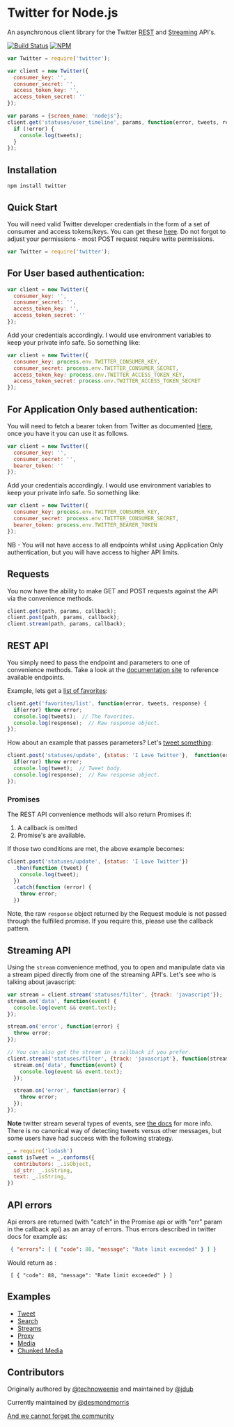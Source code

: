 # Twitter for Node.js

An asynchronous client library for the Twitter [REST](https://dev.twitter.com/rest/public) and [Streaming](https://dev.twitter.com/streaming/overview) API's.

[![Build Status](https://travis-ci.org/desmondmorris/node-twitter.svg?branch=master)](https://travis-ci.org/desmondmorris/node-twitter)
 [![NPM](https://nodei.co/npm/twitter.png?mini=true)](https://nodei.co/npm/twitter/)

```javascript
var Twitter = require('twitter');

var client = new Twitter({
  consumer_key: '',
  consumer_secret: '',
  access_token_key: '',
  access_token_secret: ''
});

var params = {screen_name: 'nodejs'};
client.get('statuses/user_timeline', params, function(error, tweets, response) {
  if (!error) {
    console.log(tweets);
  }
});
```

## Installation

`npm install twitter`

## Quick Start

You will need valid Twitter developer credentials in the form of a set of consumer and access tokens/keys.  You can get these [here](https://apps.twitter.com/).  Do not forgot to adjust your permissions - most POST request require write permissions.

```javascript
var Twitter = require('twitter');
```

## For User based authentication:

```javascript
var client = new Twitter({
  consumer_key: '',
  consumer_secret: '',
  access_token_key: '',
  access_token_secret: ''
});
```

Add your credentials accordingly.  I would use environment variables to keep your private info safe.  So something like:

```javascript
var client = new Twitter({
  consumer_key: process.env.TWITTER_CONSUMER_KEY,
  consumer_secret: process.env.TWITTER_CONSUMER_SECRET,
  access_token_key: process.env.TWITTER_ACCESS_TOKEN_KEY,
  access_token_secret: process.env.TWITTER_ACCESS_TOKEN_SECRET
});
```
## For Application Only based authentication:

You will need to fetch a bearer token from Twitter as documented [Here](https://dev.twitter.com/oauth/application-only), once you have it you can use it as follows.

```javascript
var client = new Twitter({
  consumer_key: '',
  consumer_secret: '',
  bearer_token: ''
});
```

Add your credentials accordingly.  I would use environment variables to keep your private info safe.  So something like:

```javascript
var client = new Twitter({
  consumer_key: process.env.TWITTER_CONSUMER_KEY,
  consumer_secret: process.env.TWITTER_CONSUMER_SECRET,
  bearer_token: process.env.TWITTER_BEARER_TOKEN
});
```

NB - You will not have access to all endpoints whilst using Application Only authentication, but you will have access to higher API limits.

## Requests

You now have the ability to make GET and POST requests against the API via the convenience methods.

```javascript
client.get(path, params, callback);
client.post(path, params, callback);
client.stream(path, params, callback);
```

## REST API

You simply need to pass the endpoint and parameters to one of convenience methods.  Take a look at the [documentation site](https://dev.twitter.com/rest/public) to reference available endpoints.

Example, lets get a [list of favorites](https://dev.twitter.com/rest/reference/get/favorites/list):

```javascript
client.get('favorites/list', function(error, tweets, response) {
  if(error) throw error;
  console.log(tweets);  // The favorites.
  console.log(response);  // Raw response object.
});
```

How about an example that passes parameters?  Let's  [tweet something](https://dev.twitter.com/rest/reference/post/statuses/update):

```javascript
client.post('statuses/update', {status: 'I Love Twitter'},  function(error, tweet, response) {
  if(error) throw error;
  console.log(tweet);  // Tweet body.
  console.log(response);  // Raw response object.
});
```

### Promises

The REST API convenience methods will also return Promises if:

1.  A callback is omitted
2.  Promise's are available.

If those two conditions are met, the above example becomes:

```javascript
client.post('statuses/update', {status: 'I Love Twitter'})
  .then(function (tweet) {
    console.log(tweet);
  })
  .catch(function (error) {
    throw error;
  })
```

Note, the raw `response` object returned by the Request module is not passed through
the fulfilled promise.  If you require this, please use the callback pattern.

## Streaming API

Using the `stream` convenience method, you to open and manipulate data via a stream piped directly from one of the streaming API's. Let's see who is talking about javascript:

```javascript
var stream = client.stream('statuses/filter', {track: 'javascript'});
stream.on('data', function(event) {
  console.log(event && event.text);
});

stream.on('error', function(error) {
  throw error;
});

// You can also get the stream in a callback if you prefer.
client.stream('statuses/filter', {track: 'javascript'}, function(stream) {
  stream.on('data', function(event) {
    console.log(event && event.text);
  });

  stream.on('error', function(error) {
    throw error;
  });
});
```

**Note** twitter stream several types of events, see [the docs](https://dev.twitter.com/streaming/overview/messages-types) for more info. There is no canonical way of detecting tweets versus other messages, but some users have had success with the following strategy.

```javascript
_ = require('lodash')
const isTweet = _.conforms({
  contributors: _.isObject,
  id_str: _.isString,
  text: _.isString,
})
```

## API errors

Api errors are returned (with "catch" in the Promise api or with "err" param in the callback api) as an array of errors.
Thus errors described in twitter docs for example as:
```JSON
 { "errors": [ { "code": 88, "message": "Rate limit exceeded" } ] } 

```
Would return as :

```
 [ { "code": 88, "message": "Rate limit exceeded" } ] 

```

## Examples

* [Tweet](https://github.com/desmondmorris/node-twitter/tree/master/examples#tweet)
* [Search](https://github.com/desmondmorris/node-twitter/tree/master/examples#search)
* [Streams](https://github.com/desmondmorris/node-twitter/tree/master/examples#streams)
* [Proxy](https://github.com/desmondmorris/node-twitter/tree/master/examples#proxy)
* [Media](https://github.com/desmondmorris/node-twitter/tree/master/examples#media)
* [Chunked Media](https://github.com/desmondmorris/node-twitter/tree/master/examples#chunked-media)

## Contributors

Originally authored by  [@technoweenie](http://github.com/technoweenie)
 and maintained by [@jdub](http://github.com/jdub)

Currently maintained by [@desmondmorris](http://github.com/desmondmorris)

[And we cannot forget the community](https://github.com/desmondmorris/node-twitter/graphs/contributors)
